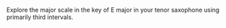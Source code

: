 Explore the major scale in the key of E major in your tenor saxophone using primarily third intervals.